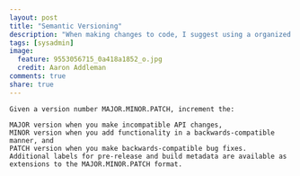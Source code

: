 ```yaml
---
layout: post
title: "Semantic Versioning"
description: "When making changes to code, I suggest using a organized method for the versioning. Thanks to Tom Preston-Werner, who has put some time into this topic and helped us out."
tags: [sysadmin]
image:
  feature: 9553056715_0a418a1852_o.jpg
  credit: Aaron Addleman
comments: true
share: true
---
```




    Given a version number MAJOR.MINOR.PATCH, increment the:

    MAJOR version when you make incompatible API changes,
    MINOR version when you add functionality in a backwards-compatible manner, and
    PATCH version when you make backwards-compatible bug fixes.
    Additional labels for pre-release and build metadata are available as extensions to the MAJOR.MINOR.PATCH format.
